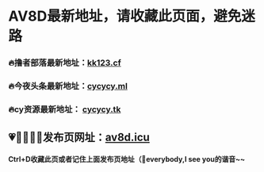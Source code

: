 # AV8D最新地址，请收藏此页面，避免迷路
### 🔥撸者部落最新地址：[kk123.cf](http://kk123.cf)
### 🔥今夜头条最新地址：[cycycy.ml](http://cycycy.ml)
### 🔥cy资源最新地址： [cycycy.tk](http://cycycy.tk)
## 💗💙💚💛💜发布页网址：[av8d.icu](http://av8d.icu)
#### Ctrl+D收藏此页或者记住上面发布页地址（💋everybody,I see you的谐音~~
